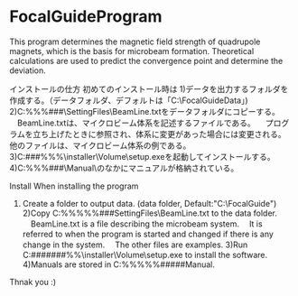 # FocalGuideProgram
This program determines the magnetic field strength of quadrupole magnets, which is the basis for microbeam formation. Theoretical calculations are used to predict the convergence point and determine the deviation.

インストールの仕方
初めてのインストール時は
1)データを出力するフォルダを作成する。（データフォルダ、デフォルトは「C:\FocalGuideData」)
2)C:\%%%\###\SettingFiles\BeamLine.txtをデータフォルダにコピーする。
　BeamLine.txtは、マイクロビーム体系を記述するファイルである。
　プログラムを立ち上げたときに参照され、体系に変更があった場合には変更される。
  他のファイルは、マイクロビーム体系の例である。
3)C:\###\%%%\installer\Volume\setup.exeを起動してインストールする。
4)C:\%%%\###\Manual\のなかにマニュアルが格納されている。

Install
When installing the program
1) Create a folder to output data. (data folder, Default:"C:\FocalGuide")
2)Copy C:\%%%%%###SettingFiles\BeamLine.txt to the data folder.
　BeamLine.txt is a file describing the microbeam system.
　It is referred to when the program is started and changed if there is any change in the system.
　The other files are examples.
3)Run C:\#######%%\installer\Volume\setup.exe to install the software.
4)Manuals are stored in C:\%%%%%#####Manual\.


Thnak you :)
